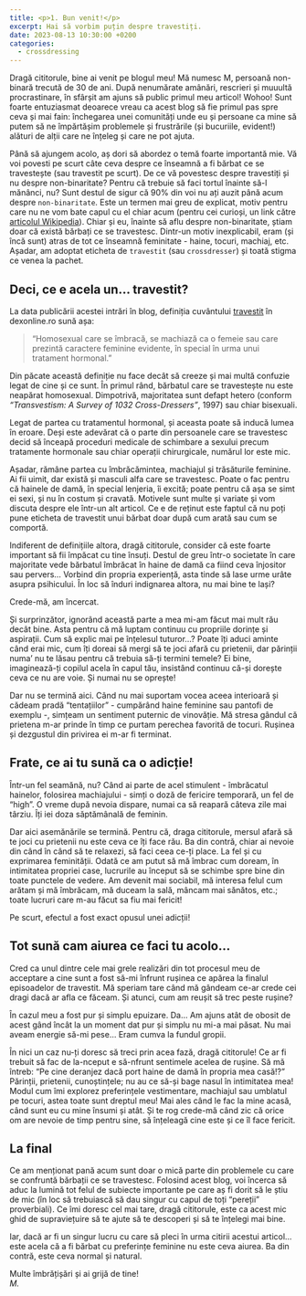 ```yaml
---
title: <p>1. Bun venit!</p>
excerpt: Hai să vorbim puțin despre travestiți.
date: 2023-08-13 10:30:00 +0200
categories:
  - crossdressing
---
```

Dragă cititorule, bine ai venit pe blogul meu! Mă numesc M, persoană non-binară trecută de 30 de ani. După nenumărate amânări, rescrieri și muuultă procrastinare, în sfârșit am ajuns să public primul meu articol! Wohoo! Sunt foarte entuziasmat deoarece vreau ca acest blog să fie primul pas spre ceva și mai fain: închegarea unei comunități unde eu și persoane ca mine să putem să ne împărtășim problemele și frustrările (și bucuriile, evident!) alături de alții care ne înțeleg și care ne pot ajuta.

Până să ajungem acolo, aș dori să abordez o temă foarte importantă mie. Vă voi povesti pe scurt câte ceva despre ce înseamnă a fi bărbat ce se travestește (sau travestit pe scurt). De ce vă povestesc despre travestiți și nu despre non-binaritate? Pentru că trebuie să faci tortul înainte să-l mănânci, nu? Sunt destul de sigur că 90% din voi nu ați auzit până acum despre `non-binaritate`. Este un termen mai greu de explicat, motiv pentru care nu ne vom bate capul cu el chiar acum (pentru cei curioși, un link către [articolul Wikipedia][nb_wiki_ro]). Chiar și eu, înainte să aflu despre non-binaritate, știam doar că există bărbați ce se travestesc. Dintr-un motiv inexplicabil, eram (și încă sunt) atras de tot ce înseamnă feminitate - haine, tocuri, machiaj, etc. Așadar, am adoptat eticheta de `travestit` (sau `crossdresser`) și toată stigma ce venea la pachet.

## Deci, ce e acela un... travestit?

La data publicării acestei intrări în blog, definiția cuvântului [travestit][travestit_dex] în dexonline.ro sună așa:

> “Homosexual care se îmbracă, se machiază ca o femeie sau care prezintă caractere feminine evidente, în special în urma unui tratament hormonal.”

Din păcate această definiție nu face decât să creeze și mai multă confuzie legat de cine și ce sunt. În primul rând, bărbatul care se travestește nu este neapărat homosexual. Dimpotrivă, majoritatea sunt defapt hetero (conform <em>“Transvestism: A Survey of 1032 Cross-Dressers”</em>, 1997) sau chiar bisexuali.

Legat de partea cu tratamentul hormonal, și aceasta poate să inducă lumea în eroare. Deși este adevărat că o parte din persoanele care se travestesc decid să înceapă proceduri medicale de schimbare a sexului precum tratamente hormonale sau chiar operații chirurgicale, numărul lor este mic.

Așadar, rămâne partea cu îmbrăcămintea, machiajul și trăsăturile feminine. Ai fii uimit, dar există și masculi alfa care se travestesc. Poate o fac pentru că hainele de damă, în special lenjeria, îi excită; poate pentru că așa se simt ei sexi, și nu în costum și cravată. Motivele sunt multe și variate și vom discuta despre ele într-un alt articol. Ce e de reținut este faptul că nu poți pune eticheta de travestit unui bărbat doar după cum arată sau cum se comportă.

Indiferent de definițiile altora, dragă cititorule, consider că este foarte important să fii împăcat cu tine însuți. Destul de greu într-o societate în care majoritate vede bărbatul îmbrăcat în haine de damă ca fiind ceva înjositor sau pervers… Vorbind din propria experiență, asta tinde să lase urme urâte asupra psihicului. În loc să înduri indignarea altora, nu mai bine te lași?

Crede-mă, am încercat.

Și surprinzător, ignorând această parte a mea mi-am făcut mai mult rău decât bine. Asta pentru că mă luptam continuu cu propriile dorințe și aspirații. Cum să explic mai pe înțelesul tuturor…? Poate îți aduci aminte când erai mic, cum îți doreai să mergi să te joci afară cu prietenii, dar părinții numa’ nu te lăsau pentru că trebuia să-ți termini temele? Ei bine, imaginează-ți copilul acela în capul tău, insistând continuu că-și dorește ceva ce nu are voie. Și numai nu se oprește!

Dar nu se termină aici. Când nu mai suportam vocea aceea interioară și cădeam pradă “tentațiilor” - cumpărând haine feminine sau pantofi de exemplu -, simțeam un sentiment puternic de vinovăție. Mă stresa gândul că prietena m-ar prinde în timp ce purtam perechea favorită de tocuri. Rușinea și dezgustul din privirea ei m-ar fi terminat.

## Frate, ce ai tu sună ca o adicție!

Într-un fel seamănă, nu? Când ai parte de acel stimulent - îmbrăcatul hainelor, folosirea machiajului - simți o doză de fericire temporară, un fel de “high”. O vreme după nevoia dispare, numai ca să reapară câteva zile mai târziu. Îți iei doza săptămânală de feminin.

Dar aici asemănările se termină. Pentru că, draga cititorule, mersul afară să te joci cu prietenii nu este ceva ce îți face rău. Ba din contră, chiar ai nevoie din când în când să te relaxezi, să faci ceea ce-ți place. La fel și cu exprimarea feminității. Odată ce am putut să mă îmbrac cum doream, în intimitatea propriei case, lucrurile au început să se schimbe spre bine din toate punctele de vedere. Am devenit mai sociabil, mă interesa felul cum arătam și mă îmbrăcam, mă duceam la sală, mâncam mai sănătos, etc.; toate lucruri care m-au făcut sa fiu mai fericit!

Pe scurt, efectul a fost exact opusul unei adicții!

## Tot sună cam aiurea ce faci tu acolo…

Cred ca unul dintre cele mai grele realizări din tot procesul meu de acceptare a cine sunt a fost să-mi înfrunt rușinea ce apărea la finalul episoadelor de travestit. Mă speriam tare când mă gândeam ce-ar crede cei dragi dacă ar afla ce făceam. Și atunci, cum am reușit să trec peste rușine?

În cazul meu a fost pur și simplu epuizare. Da… Am ajuns atât de obosit de acest gând încât la un moment dat pur și simplu nu mi-a mai păsat. Nu mai aveam energie să-mi pese… Eram cumva la fundul gropii.

În nici un caz nu-ți doresc să treci prin acea fază, dragă cititorule! Ce ar fi trebuit să fac de la-nceput e să-nfrunt sentimele acelea de rușine. Să mă întreb: “Pe cine deranjez dacă port haine de damă în propria mea casă!?” Părinții, prietenii, cunoștințele; nu au ce să-și bage nasul în intimitatea mea! Modul cum îmi explorez preferințele vestimentare, machiajul sau umblatul pe tocuri, astea toate sunt dreptul meu! Mai ales când le fac la mine acasă, când sunt eu cu mine însumi și atât. Și te rog crede-mă când zic că orice om are nevoie de timp pentru sine, să înțeleagă cine este și ce îl face fericit.

## La final

Ce am menționat pană acum sunt doar o mică parte din problemele cu care se confruntă bărbații ce se travestesc. Folosind acest blog, voi încerca să aduc la lumină tot felul de subiecte importante pe care aș fi dorit să le știu de mic (în loc să trebuiască să dau singur cu capul de toți “pereții” proverbiali). Ce îmi doresc cel mai tare, dragă cititorule, este ca acest mic ghid de supraviețuire să te ajute să te descoperi și să te înțelegi mai bine.

Iar, dacă ar fi un singur lucru cu care să pleci în urma citirii acestui articol… este acela că a fi bărbat cu preferințe feminine nu este ceva aiurea. Ba din contră, este ceva normal și natural.

Multe îmbrățișări și ai grijă de tine!<br><em>M.</em>

[nb_wiki_ro]: https://ro.wikipedia.org/wiki/Gen_non-binar
[travestit_dex]: https://dexonline.ro/definitie/travestit
